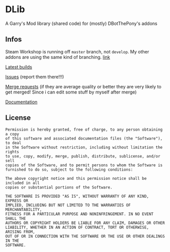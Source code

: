 # DLib

A Garry's Mod library (shared code) for (mostly) DBotThePony's addons

## Infos

Steam Workshop is running off `master` branch, not `develop`. My other addons are using the same kind of branching.
[link](https://steamcommunity.com/sharedfiles/filedetails/?id=1153306104)

[Latest builds](https://gitlab.com/DBotThePony/DLib/-/jobs)

[Issues](https://gitlab.com/DBotThePony/DLib/issues) (report them there!!!)

[Merge requests](https://gitlab.com/DBotThePony/DLib/merge_requests)
(if they are average quality or better they are very likely to get merged! Since i can edit some stuff by myself after merge)

[Documentation](https://gitlab.com/DBotThePony/DLib/-/wikis/home)

## License

```
Permission is hereby granted, free of charge, to any person obtaining a copy
of this software and associated documentation files (the "Software"), to deal
in the Software without restriction, including without limitation the rights
to use, copy, modify, merge, publish, distribute, sublicense, and/or sell
copies of the Software, and to permit persons to whom the Software is
furnished to do so, subject to the following conditions:

The above copyright notice and this permission notice shall be included in all
copies or substantial portions of the Software.

THE SOFTWARE IS PROVIDED "AS IS", WITHOUT WARRANTY OF ANY KIND, EXPRESS OR
IMPLIED, INCLUDING BUT NOT LIMITED TO THE WARRANTIES OF MERCHANTABILITY,
FITNESS FOR A PARTICULAR PURPOSE AND NONINFRINGEMENT. IN NO EVENT SHALL THE
AUTHORS OR COPYRIGHT HOLDERS BE LIABLE FOR ANY CLAIM, DAMAGES OR OTHER
LIABILITY, WHETHER IN AN ACTION OF CONTRACT, TORT OR OTHERWISE, ARISING FROM,
OUT OF OR IN CONNECTION WITH THE SOFTWARE OR THE USE OR OTHER DEALINGS IN THE
SOFTWARE.
```
